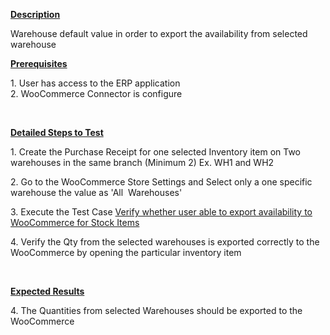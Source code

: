 
<p><strong><u>Description</u></strong></p>
<p>Warehouse default value in order to export the availability from selected warehouse</p>
<p style="margin-left: 0.0in;"><strong><u>Prerequisites</u></strong>&nbsp;</p>
<p style="margin-left: 0.0in;">1. User has access to the ERP application<br />2. WooCommerce Connector is configure</p>
<p style="margin-left: 0.0in;">&nbsp;</p>
<p style="margin-left: 0.0in;"><strong><u>Detailed Steps to Test</u></strong>&nbsp;</p>
<p style="margin-left: 0.0in;">1. Create the Purchase Receipt for one selected Inventory item on Two warehouses in the same branch (Minimum 2) Ex. WH1 and WH2</p>
<p style="margin-left: 0.0in;">2.&nbsp;Go to the WooCommerce Store Settings and Select only a one specific warehouse the value as 'All&nbsp; Warehouses'</p>
<p style="margin-left: 0.0in;">3. Execute the Test Case <a href="https://wiki.acumatica.com/x/3wyXC">Verify whether user able to export availability to WooCommerce for Stock Items</a></p>
<p style="margin-left: 0.0in;">4. Verify the Qty from the selected warehouses is exported correctly to the WooCommerce by opening the particular inventory item</p>
<p style="margin-left: 0.0in;">&nbsp;</p>
<p style="margin-left: 0.0in;"><u><strong>Expected Results</strong></u></p>
<p style="margin-left: 0.0in;">4. The Quantities from selected Warehouses should be exported to the WooCommerce&nbsp;</p>
